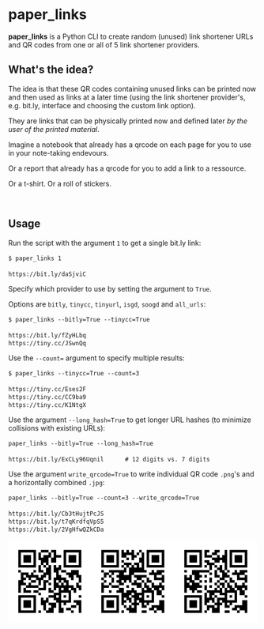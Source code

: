 # paper_links

**paper_links** is a Python CLI to create random (unused) link shortener URLs and QR codes from one or all of 5 link shortener providers.

## What's the idea?
The idea is that these QR codes containing unused links can be printed now and then used as links at a later time (using the link shortener provider's, e.g. bit.ly, interface and choosing the custom link option). 

They are links that can be physically printed now and defined later *by the user of the printed material*.

Imagine a notebook that already has a qrcode on each page for you to use in your note-taking endevours.

Or a report that already has a qrcode for you to add a link to a ressource.

Or a t-shirt. Or a roll of stickers.

<br>

## Usage

Run the script with the argument `1` to get a single bit.ly link:

    $ paper_links 1

    https://bit.ly/daSjviC

Specify which provider to use by setting the argument to `True`. 

Options are `bitly`, `tinycc`, `tinyurl`, `isgd`, `soogd` and `all_urls`:

    $ paper_links --bitly=True --tinycc=True

    https://bit.ly/fZyHLbq
    https://tiny.cc/JSwnQq

Use the `--count=` argument to specify multiple results:

    $ paper_links --tinycc=True --count=3

    https://tiny.cc/Eses2F
    https://tiny.cc/CC9ba9
    https://tiny.cc/K1NtgX

Use the argument `--long_hash=True` to get longer URL hashes (to minimize collisions with existing URLs):

    paper_links --bitly=True --long_hash=True

    https://bit.ly/ExCLy96Uqnil      # 12 digits vs. 7 digits

Use the argument `write_qrcode=True` to write individual QR code `.png`'s and a horizontally combined `.jpg`:

    paper_links --bitly=True --count=3 --write_qrcode=True

    https://bit.ly/Cb3tHujtPcJS
    https://bit.ly/t7qKrdfqVpS5
    https://bit.ly/2VgHfwQZkCDa

![qrcode](horizontally_combined.jpg)
